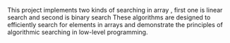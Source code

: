 This project implements two kinds of searching in array , first one is linear search and second is binary search
These algorithms are designed to efficiently search for elements in arrays and demonstrate the principles of algorithmic searching in low-level programming.
